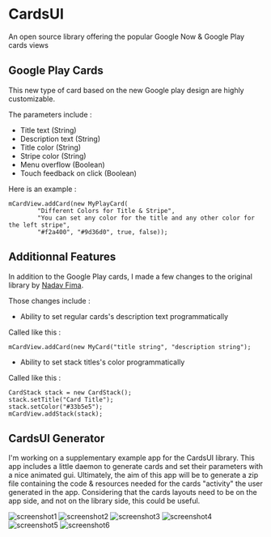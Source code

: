 CardsUI
===================
An open source library offering the popular Google Now & Google Play cards views

## Google Play Cards
This new type of card based on the new Google play design are highly customizable.

The parameters include :

* Title text (String)
* Description text (String)
* Title color (String)
* Stripe color (String)
* Menu overflow (Boolean)
* Touch feedback on click (Boolean)

Here is an example : 

    mCardView.addCard(new MyPlayCard(
            "Different Colors for Title & Stripe", 
            "You can set any color for the title and any other color for the left stripe", 
            "#f2a400", "#9d36d0", true, false));
            
            
## Additionnal Features
In addition to the Google Play cards, I made a few changes to the original library by [Nadav Fima](https://github.com/nadavfima/cardsui-for-android).

Those changes include :

* Ability to set regular cards's description text programmatically

Called like this :

    mCardView.addCard(new MyCard("title string", "description string");
    
* Ability to set stack titles's color programmatically

Called like this :

    CardStack stack = new CardStack();
    stack.setTitle("Card Title");
    stack.setColor("#33b5e5");
    mCardView.addStack(stack);
    
    
## CardsUI Generator
I'm working on a supplementary example app for the CardsUI library. This app includes a little daemon to generate cards and set their parameters with a nice animated gui.
Ultimately, the aim of this app will be to generate a zip file containing the code & resources needed for the cards "activity" the user generated in the app.
Considering that the cards layouts need to be on the app side, and not on the library side, this could be useful.

![screenshot1](http://imageshack.us/a/img837/1365/cardsgen1.png) ![screenshot2](http://imageshack.us/a/img708/8929/cardsgen2.png) ![screenshot3](http://imageshack.us/a/img90/7456/cardsgen3.png) ![screenshot4](http://imageshack.us/a/img109/9287/cardsgen4.png) ![screenshot5](http://imageshack.us/a/img209/8982/cardsgen5.png) ![screenshot6](http://imageshack.us/a/img515/4987/cardsgen6.png)

